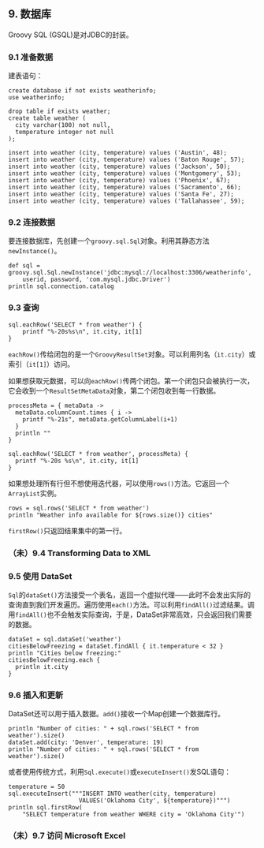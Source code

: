 ## 9. 数据库 ##

Groovy SQL (GSQL)是对JDBC的封装。

### 9.1 准备数据 ###

建表语句：

	create database if not exists weatherinfo;
	use weatherinfo;
	
	drop table if exists weather;
	create table weather (
	  city varchar(100) not null,
	  temperature integer not null
	);
		
	insert into weather (city, temperature) values ('Austin', 48);
	insert into weather (city, temperature) values ('Baton Rouge', 57);
	insert into weather (city, temperature) values ('Jackson', 50);
	insert into weather (city, temperature) values ('Montgomery', 53);
	insert into weather (city, temperature) values ('Phoenix', 67);
	insert into weather (city, temperature) values ('Sacramento', 66);
	insert into weather (city, temperature) values ('Santa Fe', 27);
	insert into weather (city, temperature) values ('Tallahassee', 59);

### 9.2 连接数据 ###

要连接数据库，先创建一个`groovy.sql.Sql`对象。利用其静态方法`newInstance()`。

	def sql = groovy.sql.Sql.newInstance('jdbc:mysql://localhost:3306/weatherinfo',
		userid, password, 'com.mysql.jdbc.Driver')
	println sql.connection.catalog

### 9.3 查询 ###

	sql.eachRow('SELECT * from weather') {
		printf "%-20s%s\n", it.city, it[1]
	}

`eachRow()`传给闭包的是一个`GroovyResultSet`对象。可以利用列名（`it.city`）或索引（`it[1]`）访问。

如果想获取元数据，可以向`eachRow()`传两个闭包。第一个闭包只会被执行一次，它会收到一个`ResultSetMetaData`对象，第二个闭包收到每一行数据。

	processMeta = { metaData ->
	  metaData.columnCount.times { i ->
	    printf "%-21s", metaData.getColumnLabel(i+1)
	  }
	  println ""
	}
	  
	sql.eachRow('SELECT * from weather', processMeta) {
	  printf "%-20s %s\n", it.city, it[1]
	}

如果想处理所有行但不想使用迭代器，可以使用`rows()`方法。它返回一个`ArrayList`实例。

	rows = sql.rows('SELECT * from weather')
	println "Weather info available for ${rows.size()} cities"

`firstRow()`只返回结果集中的第一行。

### （未）9.4 Transforming Data to XML ###

### 9.5 使用 DataSet ###

`Sql`的`dataSet()`方法接受一个表名，返回一个虚拟代理——此时不会发出实际的查询直到我们开发遍历。遍历使用`each()`方法。可以利用`findAll()`过滤结果。调用`findAll()`也不会触发实际查询，于是，DataSet非常高效，只会返回我们需要的数据。
	
	dataSet = sql.dataSet('weather')
	citiesBelowFreezing = dataSet.findAll { it.temperature < 32 }
	println "Cities below freezing:"
	citiesBelowFreezing.each {
	  println it.city
	}

### 9.6 插入和更新 ###

DataSet还可以用于插入数据。`add()`接收一个Map创建一个数据库行。

	println "Number of cities: " + sql.rows('SELECT * from weather').size()
	dataSet.add(city: 'Denver', temperature: 19)
	println "Number of cities: " + sql.rows('SELECT * from weather').size()

或者使用传统方式，利用`Sql.execute()`或`executeInsert()`发SQL语句：

	temperature = 50
	sql.executeInsert("""INSERT INTO weather(city, temperature)
						VALUES('Oklahoma City', ${temperature})""")
	println sql.firstRow(	
		"SELECT temperature from weather WHERE city = 'Oklahoma City'")

### （未）9.7 访问 Microsoft Excel ###








